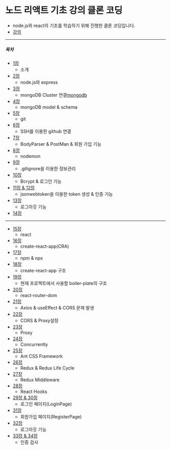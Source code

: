# 노드 리액트 기초 강의 클론 코딩
- node.js와 react의 기초를 학습하기 위해 진행한 클론 코딩입니다.
- [강의](https://www.youtube.com/watch?v=fgoMqmNKE18&list=PL9a7QRYt5fqkZC9jc7jntD1WuAogjo_9T&index=1)
***

##### 목차
- [1장](https://github.com/lIIlllIl/boiler-plate-ko/blob/master/summary/lesson_1.md) 
    - 소개
- [2장](https://github.com/lIIlllIl/boiler-plate-ko/blob/master/summary/lesson_2.md)
    - node.js와 express 
- [3장](https://github.com/lIIlllIl/boiler-plate-ko/blob/master/summary/lesson_3.md)
    - mongoDB Cluster 연결[mongodb](https://www.mongodb.com/)
- [4장](https://github.com/lIIlllIl/boiler-plate-ko/blob/master/summary/lesson_4.md)
    - mongoDB model & schema 
- [5장](https://github.com/lIIlllIl/boiler-plate-ko/blob/master/summary/lesson_5.md)
    - git 
- [6장](https://github.com/lIIlllIl/boiler-plate-ko/blob/master/summary/lesson_6.md)
    - SSH를 이용한 github 연결 
- [7장](https://github.com/lIIlllIl/boiler-plate-ko/blob/master/summary/lesson_7.md)
    - BodyParser & PostMan & 회원 가입 기능 
- [8장](https://github.com/lIIlllIl/boiler-plate-ko/blob/master/summary/lesson_8.md)
     - nodemon 
- [9장](https://github.com/lIIlllIl/boiler-plate-ko/blob/master/summary/lesson_9.md)
    - .gitignore을 이용한 정보관리 
- [10장](https://github.com/lIIlllIl/boiler-plate-ko/blob/master/summary/lesson_10.md)
    - Bcrypt & 로그인 기능 
- [11장 & 12장](https://github.com/lIIlllIl/boiler-plate-ko/blob/master/summary/lesson_11&12.md)
    - jsonwebtoken을 이용한 token 생성 & 인증 기능 
- [13장](https://github.com/lIIlllIl/boiler-plate-ko/blob/master/summary/lesson_13.md)
    - 로그아웃 기능 
- [14장](https://github.com/lIIlllIl/boiler-plate-ko/blob/master/summary/lesson_14.md)
***
- [15장](https://github.com/lIIlllIl/boiler-plate-ko/blob/master/summary/lesson_15.md)
    - react 
- [16장](https://github.com/lIIlllIl/boiler-plate-ko/blob/master/summary/lesson_16.md)
    - create-react-app(CRA) 
- [17장](https://github.com/lIIlllIl/boiler-plate-ko/blob/master/summary/lesson_17.md)
    - npm & npx 
- [18장](https://github.com/lIIlllIl/boiler-plate-ko/blob/master/summary/lesson_18.md)
    - create-react-app 구조 
- [19장](https://github.com/lIIlllIl/boiler-plate-ko/blob/master/summary/lesson_19.md)
    - 현재 프로젝트에서 사용할 boiler-plate의 구조 
- [20장](https://github.com/lIIlllIl/boiler-plate-ko/blob/master/summary/lesson_20.md)
    - react-router-dom 
- [21장](https://github.com/lIIlllIl/boiler-plate-ko/blob/master/summary/lesson_21.md)
    - Axios & useEffect & CORS 문제 발생
- [22장](https://github.com/lIIlllIl/boiler-plate-ko/blob/master/summary/lesson_22.md)
    - CORS & Proxy설정
- [23장](https://github.com/lIIlllIl/boiler-plate-ko/blob/master/summary/lesson_23.md)
    - Proxy 
- [24장](https://github.com/lIIlllIl/boiler-plate-ko/blob/master/summary/lesson_24.md)
    - Concurrently 
- [25장](https://github.com/lIIlllIl/boiler-plate-ko/blob/master/summary/lesson_25.md)
    - Ant CSS Framework 
- [26장](https://github.com/lIIlllIl/boiler-plate-ko/blob/master/summary/lesson_26.md)
    - Redux & Redux Life Cycle 
- [27장](https://github.com/lIIlllIl/boiler-plate-ko/blob/master/summary/lesson_27.md)
    - Redux Middleware 
- [28장](https://github.com/lIIlllIl/boiler-plate-ko/blob/master/summary/lesson_28.md)
    - React Hooks 
- [29장 & 30장](https://github.com/lIIlllIl/boiler-plate-ko/blob/master/summary/lesson_29&30.md)
    - 로그인 페이지(LoginPage) 
- [31장](https://github.com/lIIlllIl/boiler-plate-ko/blob/master/summary/lesson_31.md)
    - 회원가입 페이지(RegisterPage)
- [32장](https://github.com/lIIlllIl/boiler-plate-ko/blob/master/summary/lesson_32.md)
    - 로그아웃 기능 
- [33장 & 34장](https://github.com/lIIlllIl/boiler-plate-ko/blob/master/summary/lesson_33&34.md)
    - 인증 검사   